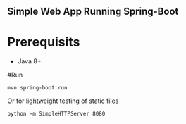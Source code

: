 ## Simple Web App Running Spring-Boot

# Prerequisits 

* Java 8+

#Run

`mvn spring-boot:run`

Or for lightweight testing of static files

`python -m SimpleHTTPServer 8080`
